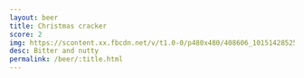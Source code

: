 ```yaml
---
layout: beer
title: Christmas cracker
score: 2
img: https://scontent.xx.fbcdn.net/v/t1.0-0/p480x480/408606_10151428525743745_1997517717_n.jpg?oh=66640f2b38fcd9faf086d5796557f73f&oe=58DD633F
desc: Bitter and nutty
permalink: /beer/:title.html
---
```

